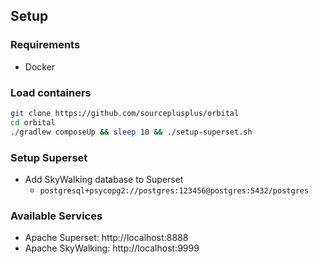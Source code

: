 ## Setup

### Requirements
- Docker

### Load containers
```sh
git clone https://github.com/sourceplusplus/orbital
cd orbital
./gradlew composeUp && sleep 10 && ./setup-superset.sh
```

### Setup Superset
- Add SkyWalking database to Superset
  - `postgresql+psycopg2://postgres:123456@postgres:5432/postgres`

### Available Services
- Apache Superset: http://localhost:8888
- Apache SkyWalking: http://localhost:9999
